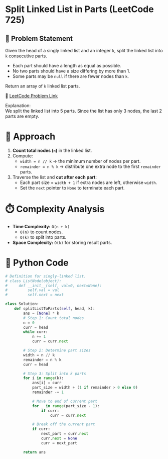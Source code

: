 # Split Linked List in Parts (LeetCode 725)

## 📌 Problem Statement
Given the head of a singly linked list and an integer `k`, split the linked list into `k` consecutive parts.  

- Each part should have a length as equal as possible.  
- No two parts should have a size differing by more than 1.  
- Some parts may be `null` if there are fewer nodes than `k`.  

Return an array of `k` linked list parts.

🔗 [LeetCode Problem Link](https://leetcode.com/problems/split-linked-list-in-parts/)

Explanation:  
We split the linked list into 5 parts. Since the list has only 3 nodes, the last 2 parts are empty.

# 🚀 Approach

1. **Count total nodes (`n`)** in the linked list.
2. Compute:
   - `width = n // k` → the minimum number of nodes per part.
   - `remainder = n % k` → distribute one extra node to the first `remainder` parts.
3. Traverse the list and **cut after each part**:
   - Each part size = `width + 1` if extra nodes are left, otherwise `width`.
   - Set the `next` pointer to `None` to terminate each part.

# ⏱️ Complexity Analysis
- **Time Complexity:** `O(n + k)`  
  - `O(n)` to count nodes.  
  - `O(k)` to split into parts.  
- **Space Complexity:** `O(k)` for storing result parts.

# 📝 Python Code

```python
# Definition for singly-linked list.
# class ListNode(object):
#     def __init__(self, val=0, next=None):
#         self.val = val
#         self.next = next

class Solution:
    def splitListToParts(self, head, k):
        ans = [None] * k
        # Step 1: Count total nodes
        n = 0
        curr = head
        while curr:
            n += 1
            curr = curr.next

        # Step 2: Determine part sizes
        width = n // k
        remainder = n % k
        curr = head

        # Step 3: Split into k parts
        for i in range(k):
            ans[i] = curr
            part_size = width + (1 if remainder > 0 else 0)
            remainder -= 1

            # Move to end of current part
            for _ in range(part_size - 1):
                if curr:
                    curr = curr.next

            # Break off the current part
            if curr:
                next_part = curr.next
                curr.next = None
                curr = next_part

        return ans
